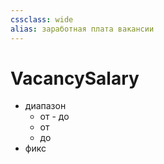 ```yaml
---
cssclass: wide
alias: заработная плата вакансии
---
```


# VacancySalary

- диапазон
	- от - до
	- от
	- до
- фикс